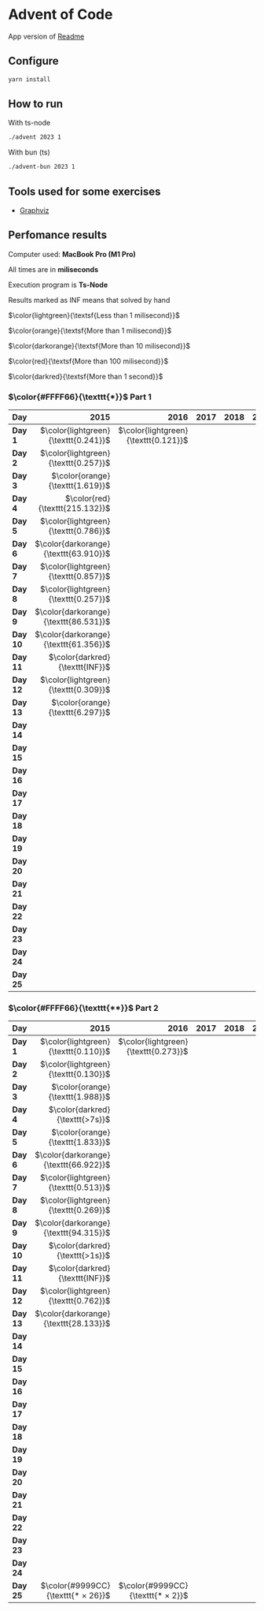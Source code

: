 # Advent of Code

App version of [Readme](./README.app.md)

## Configure

```sh
yarn install
```

## How to run

With ts-node

```sh
./advent 2023 1
```

With bun (ts)

```sh
./advent-bun 2023 1
```

## Tools used for some exercises

* [Graphviz](https://graphviz.org)

## Perfomance results

Computer used: **MacBook Pro (M1 Pro)**

All times are in **miliseconds**

Execution program is **Ts-Node**

Results marked as INF means that solved by hand

$\color{lightgreen}{\textsf{Less than 1 milisecond}}$

$\color{orange}{\textsf{More than 1 milisecond}}$

$\color{darkorange}{\textsf{More than 10 milisecond}}$

$\color{red}{\textsf{More than 100 milisecond}}$

$\color{darkred}{\textsf{More than 1 second}}$



### $\color{#FFFF66}{\texttt{*}}$ Part 1

| **Day** | **2015** | **2016** | **2017** | **2018** | **2019** | **2020** | **2021** | **2022** | **2023** |
|---------|---------:|---------:|---------:|---------:|---------:|---------:|---------:|---------:|---------:|
| **Day 1** | $\color{lightgreen}{\texttt{0.241}}$ | $\color{lightgreen}{\texttt{0.121}}$ |         |         |         |         |         | $\color{lightgreen}{\texttt{0.107}}$ | $\color{lightgreen}{\texttt{0.640}}$ |
| **Day 2** | $\color{lightgreen}{\texttt{0.257}}$ |         |         |         |         |         |         |         | $\color{lightgreen}{\texttt{0.106}}$ |
| **Day 3** | $\color{orange}{\texttt{1.619}}$ |         |         |         |         |         |         |         | $\color{orange}{\texttt{2.676}}$ |
| **Day 4** | $\color{red}{\texttt{215.132}}$ |         |         |         |         |         |         |         | $\color{lightgreen}{\texttt{0.426}}$ |
| **Day 5** | $\color{lightgreen}{\texttt{0.786}}$ |         |         |         |         |         |         |         | $\color{lightgreen}{\texttt{0.364}}$ |
| **Day 6** | $\color{darkorange}{\texttt{63.910}}$ |         |         |         |         |         |         |         | $\color{lightgreen}{\texttt{0.047}}$ |
| **Day 7** | $\color{lightgreen}{\texttt{0.857}}$ |         |         |         |         |         |         |         | $\color{orange}{\texttt{2.683}}$ |
| **Day 8** | $\color{lightgreen}{\texttt{0.257}}$ |         |         |         |         |         |         |         | $\color{orange}{\texttt{1.333}}$ |
| **Day 9** | $\color{darkorange}{\texttt{86.531}}$ |         |         |         |         |         |         |         | $\color{orange}{\texttt{2.433}}$ |
| **Day 10** | $\color{darkorange}{\texttt{61.356}}$ |         |         |         |         |         |         |         | $\color{orange}{\texttt{1.766}}$ |
| **Day 11** | $\color{darkred}{\texttt{INF}}$ |         |         |         |         |         |         |         | $\color{orange}{\texttt{7.652}}$ |
| **Day 12** | $\color{lightgreen}{\texttt{0.309}}$ |         |         |         |         |         |         |         | $\color{darkorange}{\texttt{23.652}}$ |
| **Day 13** | $\color{orange}{\texttt{6.297}}$ |         |         |         |         |         |         |         | $\color{orange}{\texttt{2.605}}$ |
| **Day 14** |         |         |         |         |         |         |         |         | $\color{orange}{\texttt{3.359}}$ |
| **Day 15** |         |         |         |         |         |         |         |         | $\color{lightgreen}{\texttt{0.928}}$ |
| **Day 16** |         |         |         |         |         |         |         |         | $\color{orange}{\texttt{6.506}}$ |
| **Day 17** |         |         |         |         |         |         |         |         | $\color{red}{\texttt{731.511}}$ |
| **Day 18** |         |         |         |         |         |         |         |         | $\color{lightgreen}{\texttt{0.195}}$ |
| **Day 19** |         |         |         |         |         |         |         |         | $\color{orange}{\texttt{1.710}}$ |
| **Day 20** |         |         |         |         |         |         |         |         | $\color{darkorange}{\texttt{11.904}}$ |
| **Day 21** |         |         |         |         |         |         |         |         | $\color{darkorange}{\texttt{47.542}}$ |
| **Day 22** |         |         |         |         |         |         |         |         | $\color{red}{\texttt{209.524}}$ |
| **Day 23** |         |         |         |         |         |         |         |         | $\color{orange}{\texttt{1.016}}$ |
| **Day 24** |         |         |         |         |         |         |         |         | $\color{darkorange}{\texttt{35.310}}$ |
| **Day 25** |         |         |         |         |         |         |         |         | $\color{darkred}{\texttt{INF}}$ |


### $\color{#FFFF66}{\texttt{**}}$ Part 2

| **Day** | **2015** | **2016** | **2017** | **2018** | **2019** | **2020** | **2021** | **2022** | **2023** |
|---------|---------:|---------:|---------:|---------:|---------:|---------:|---------:|---------:|---------:|
| **Day 1** | $\color{lightgreen}{\texttt{0.110}}$ | $\color{lightgreen}{\texttt{0.273}}$ |         |         |         |         |         | $\color{lightgreen}{\texttt{0.109}}$ | $\color{orange}{\texttt{1.598}}$ |
| **Day 2** | $\color{lightgreen}{\texttt{0.130}}$ |         |         |         |         |         |         |         | $\color{lightgreen}{\texttt{0.103}}$ |
| **Day 3** | $\color{orange}{\texttt{1.988}}$ |         |         |         |         |         |         |         | $\color{orange}{\texttt{1.221}}$ |
| **Day 4** | $\color{darkred}{\texttt{>7s}}$ |         |         |         |         |         |         |         | $\color{lightgreen}{\texttt{0.475}}$ |
| **Day 5** | $\color{orange}{\texttt{1.833}}$ |         |         |         |         |         |         |         | $\color{darkred}{\texttt{>8m}}$ |
| **Day 6** | $\color{darkorange}{\texttt{66.922}}$ |         |         |         |         |         |         |         | $\color{lightgreen}{\texttt{0.041}}$ |
| **Day 7** | $\color{lightgreen}{\texttt{0.513}}$ |         |         |         |         |         |         |         | $\color{orange}{\texttt{5.344}}$ |
| **Day 8** | $\color{lightgreen}{\texttt{0.269}}$ |         |         |         |         |         |         |         | $\color{orange}{\texttt{6.380}}$ |
| **Day 9** | $\color{darkorange}{\texttt{94.315}}$ |         |         |         |         |         |         |         | $\color{lightgreen}{\texttt{0.925}}$ |
| **Day 10** | $\color{darkred}{\texttt{>1s}}$ |         |         |         |         |         |         |         | $\color{orange}{\texttt{7.517}}$ |
| **Day 11** | $\color{darkred}{\texttt{INF}}$ |         |         |         |         |         |         |         | $\color{orange}{\texttt{5.165}}$ |
| **Day 12** | $\color{lightgreen}{\texttt{0.762}}$ |         |         |         |         |         |         |         | $\color{red}{\texttt{528.548}}$ |
| **Day 13** | $\color{darkorange}{\texttt{28.133}}$ |         |         |         |         |         |         |         | $\color{lightgreen}{\texttt{0.569}}$ |
| **Day 14** |         |         |         |         |         |         |         |         | $\color{red}{\texttt{482.525}}$ |
| **Day 15** |         |         |         |         |         |         |         |         | $\color{orange}{\texttt{1.341}}$ |
| **Day 16** |         |         |         |         |         |         |         |         | $\color{darkred}{\texttt{>1s}}$ |
| **Day 17** |         |         |         |         |         |         |         |         | $\color{darkred}{\texttt{>2s}}$ |
| **Day 18** |         |         |         |         |         |         |         |         | $\color{lightgreen}{\texttt{0.112}}$ |
| **Day 19** |         |         |         |         |         |         |         |         | $\color{orange}{\texttt{2.112}}$ |
| **Day 20** |         |         |         |         |         |         |         |         | $\color{darkorange}{\texttt{17.168}}$ |
| **Day 21** |         |         |         |         |         |         |         |         | $\color{darkred}{\texttt{>18s}}$ |
| **Day 22** |         |         |         |         |         |         |         |         | $\color{darkred}{\texttt{>1m}}$ |
| **Day 23** |         |         |         |         |         |         |         |         | $\color{darkred}{\texttt{>5s}}$ |
| **Day 24** |         |         |         |         |         |         |         |         | $\color{darkred}{\texttt{>6s}}$ |
| **Day 25** | $\color{#9999CC}{\texttt{* × 26}}$ | $\color{#9999CC}{\texttt{* × 2}}$ |         |         |         |         |         | $\color{#9999CC}{\texttt{* × 2}}$ | $\color{#FFFF66}{\texttt{* × 50}}$ | $\color{#9999CC}{\texttt{* × 49}}$ |

